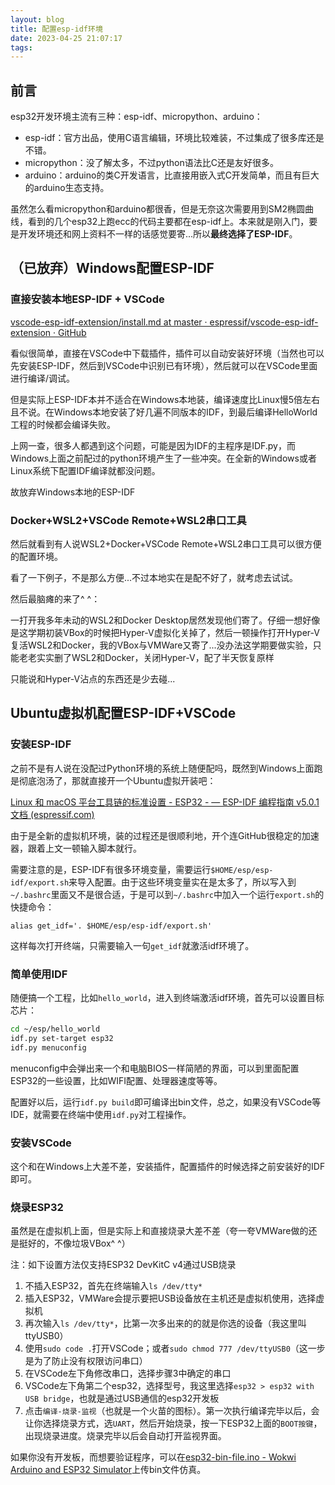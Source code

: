 ```yaml
---
layout: blog
title: 配置esp-idf环境
date: 2023-04-25 21:07:17
tags:
---
```


## 前言

esp32开发环境主流有三种：esp-idf、micropython、arduino：

- esp-idf：官方出品，使用C语言编辑，环境比较难装，不过集成了很多库还是不错。
- micropython：没了解太多，不过python语法比C还是友好很多。
- arduino：arduino的类C开发语言，比直接用嵌入式C开发简单，而且有巨大的arduino生态支持。

虽然怎么看micropython和arduino都很香，但是无奈这次需要用到SM2椭圆曲线，看到的几个esp32上跑ecc的代码主要都在esp-idf上。本来就是刚入门，要是开发环境还和网上资料不一样的话感觉要寄...所以**最终选择了ESP-IDF**。

## （已放弃）Windows配置ESP-IDF

### 直接安装本地ESP-IDF + VSCode

[vscode-esp-idf-extension/install.md at master · espressif/vscode-esp-idf-extension · GitHub](https://github.com/espressif/vscode-esp-idf-extension/blob/master/docs/tutorial/install.md)

看似很简单，直接在VSCode中下载插件，插件可以自动安装好环境（当然也可以先安装ESP-IDF，然后到VSCode中识别已有环境），然后就可以在VSCode里面进行编译/调试。

但是实际上ESP-IDF本并不适合在Windows本地装，编译速度比Linux慢5倍左右且不说。在Windows本地安装了好几遍不同版本的IDF，到最后编译HelloWorld工程的时候都会编译失败。

上网一查，很多人都遇到这个问题，可能是因为IDF的主程序是IDF.py，而Windows上面之前配过的python环境产生了一些冲突。在全新的Windows或者Linux系统下配置IDF编译就都没问题。

故放弃Windows本地的ESP-IDF

### Docker+WSL2+VSCode Remote+WSL2串口工具

然后就看到有人说WSL2+Docker+VSCode Remote+WSL2串口工具可以很方便的配置环境。

看了一下例子，不是那么方便...不过本地实在是配不好了，就考虑去试试。

然后最脑瘫的来了^ ^：

一打开我多年未动的WSL2和Docker Desktop居然发现他们寄了。仔细一想好像是这学期初装VBox的时候把Hyper-V虚拟化关掉了，然后一顿操作打开Hyper-V复活WSL2和Docker，我的VBox与VMWare又寄了...没办法这学期要做实验，只能老老实实删了WSL2和Docker，关闭Hyper-V，配了半天恢复原样

只能说和Hyper-V沾点的东西还是少去碰...

## Ubuntu虚拟机配置ESP-IDF+VSCode

### 安装ESP-IDF

之前不是有人说在没配过Python环境的系统上随便配吗，既然到Windows上面跑是彻底泡汤了，那就直接开一个Ubuntu虚拟开装吧：

[Linux 和 macOS 平台工具链的标准设置 - ESP32 - — ESP-IDF 编程指南 v5.0.1 文档 (espressif.com)](https://docs.espressif.com/projects/esp-idf/zh_CN/v5.0.1/esp32/get-started/linux-macos-setup.html#get-started-prerequisites)

由于是全新的虚拟机环境，装的过程还是很顺利地，开个连GitHub很稳定的加速器，跟着上文一顿输入脚本就行。

需要注意的是，ESP-IDF有很多环境变量，需要运行`$HOME/esp/esp-idf/export.sh`来导入配置。由于这些环境变量实在是太多了，所以写入到`~/.bashrc`里面又不是很合适，于是可以到`~/.bashrc`中加入一个运行`export.sh`的快捷命令：

``` shell
alias get_idf='. $HOME/esp/esp-idf/export.sh'
```

这样每次打开终端，只需要输入一句`get_idf`就激活idf环境了。

### 简单使用IDF

随便搞一个工程，比如`hello_world`，进入到终端激活idf环境，首先可以设置目标芯片：

``` bash
cd ~/esp/hello_world
idf.py set-target esp32
idf.py menuconfig
```

menuconfig中会弹出来一个和电脑BIOS一样简陋的界面，可以到里面配置ESP32的一些设置，比如WIFI配置、处理器速度等等。

配置好以后，运行`idf.py build`即可编译出bin文件，总之，如果没有VSCode等IDE，就需要在终端中使用`idf.py`对工程操作。

### 安装VSCode

这个和在Windows上大差不差，安装插件，配置插件的时候选择之前安装好的IDF即可。

### 烧录ESP32

虽然是在虚拟机上面，但是实际上和直接烧录大差不差（夸一夸VMWare做的还是挺好的，不像垃圾VBox^ ^）

注：如下设置方法仅支持ESP32 DevKitC v4通过USB烧录

1. 不插入ESP32，首先在终端输入`ls /dev/tty*`
2. 插入ESP32，VMWare会提示要把USB设备放在主机还是虚拟机使用，选择虚拟机
3. 再次输入`ls /dev/tty*`，比第一次多出来的的就是你选的设备（我这里叫ttyUSB0）
4. 使用`sudo code .`打开VSCode；或者`sudo chmod 777 /dev/ttyUSB0`（这一步是为了防止没有权限访问串口）
5. 在VSCode左下角修改串口，选择步骤3中确定的串口
6. VSCode左下角第二个esp32，选择型号，我这里选择`esp32 > esp32 with USB bridge`，也就是通过USB通信的esp32开发板
7. 点击`编译-烧录-监视`（也就是一个火苗的图标）。第一次执行编译完毕以后，会让你选择烧录方式，选`UART`，然后开始烧录，按一下ESP32上面的`BOOT按键`，出现烧录进度。烧录完毕以后会自动打开监视界面。

如果你没有开发板，而想要验证程序，可以在[esp32-bin-file.ino - Wokwi Arduino and ESP32 Simulator](https://wokwi.com/projects/305457271083631168)上传bin文件仿真。



